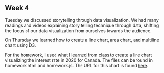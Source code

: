 ## Week 4

Tuesday we discussed storytelling through data visualization. We had many readings and videos explaining story telling technique through data, shifting the focus of our data visualization from ourselves towards the audience.

On Thursday we learned how to create a line chart, area chart, and multiline chart using D3.

For the homework, I used what I learned from class to create a line chart visualizing the
interest rate in 2020 for Canada. The files can be found in homework.html and homework.js.
The URL for this chart is found <a href="https://davidyxwu.github.io/CAPP30239_FA22/week_04/homework.html">here</a>.
